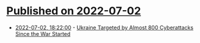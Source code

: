 # [Published on 2022-07-02](index.md)

* [2022-07-02, 18:22:00](https://soylentnews.org/article.pl?sid=22/07/01/1424220&from=rss) - [Ukraine Targeted by Almost 800 Cyberattacks Since the War Started](https://soylentnews.org/article.pl?sid=22/07/01/1424220&from=rss)
